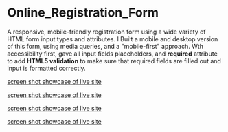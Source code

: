 # Online_Registration_Form

 A responsive, mobile-friendly registration form using a wide variety of HTML form input types and attributes. I Built a mobile and desktop version of this form, using media queries, and a "mobile-first" approach. Wth accessibility first, gave all input fields placeholders, and **required** attribute to add **HTML5 validation** to make sure that required fields are filled out and input is formatted correctly.
 
 [screen shot showcase of live site](https://github.com/osmankbk/Online_Registration_Form/blob/main/images/Screen%20Shot%202021-05-03%20at%2012.46.23%20PM.png)
 
 [screen shot showcase of live site](https://github.com/osmankbk/Online_Registration_Form/blob/main/images/Screen%20Shot%202021-05-03%20at%2012.46.37%20PM.png)
 
 [screen shot showcase of live site](https://github.com/osmankbk/Online_Registration_Form/blob/main/images/Screen%20Shot%202021-05-03%20at%2012.47.28%20PM.png)
 
 [screen shot showcase of live site](https://github.com/osmankbk/Online_Registration_Form/blob/main/images/Screen%20Shot%202021-05-03%20at%2012.47.50%20PM.png)
